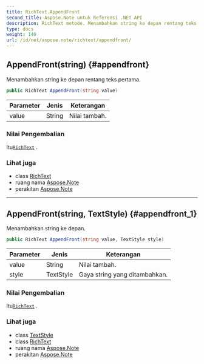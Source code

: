 ```yaml
---
title: RichText.AppendFront
second_title: Aspose.Note untuk Referensi .NET API
description: RichText metode. Menambahkan string ke depan rentang teks pertama.
type: docs
weight: 140
url: /id/net/aspose.note/richtext/appendfront/
---
```

## AppendFront(string) {#appendfront}

Menambahkan string ke depan rentang teks pertama.

```csharp
public RichText AppendFront(string value)
```

| Parameter | Jenis | Keterangan |
| --- | --- | --- |
| value | String | Nilai tambah. |

### Nilai Pengembalian

Itu[`RichText`](../) .

### Lihat juga

* class [RichText](../)
* ruang nama [Aspose.Note](../../richtext/)
* perakitan [Aspose.Note](../../../)

---

## AppendFront(string, TextStyle) {#appendfront_1}

Menambahkan string ke depan.

```csharp
public RichText AppendFront(string value, TextStyle style)
```

| Parameter | Jenis | Keterangan |
| --- | --- | --- |
| value | String | Nilai tambah. |
| style | TextStyle | Gaya string yang ditambahkan. |

### Nilai Pengembalian

Itu[`RichText`](../) .

### Lihat juga

* class [TextStyle](../../textstyle/)
* class [RichText](../)
* ruang nama [Aspose.Note](../../richtext/)
* perakitan [Aspose.Note](../../../)


